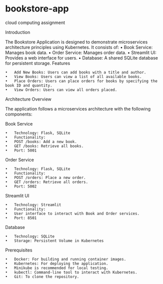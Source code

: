 # bookstore-app
cloud computing assignment 

Introduction

The Bookstore Application is designed to demonstrate microservices architecture principles using Kubernetes. It consists of:
	•	Book Service: Manages book data.
	•	Order Service: Manages order data.
	•	Streamlit UI: Provides a web interface for users.
	•	Database: A shared SQLite database for persistent storage.
 Features

	•	Add New Books: Users can add books with a title and author.
	•	View Books: Users can view a list of all available books.
	•	Place Orders: Users can place orders for books by specifying the book ID and quantity.
	•	View Orders: Users can view all orders placed.
 Architecture Overview

The application follows a microservices architecture with the following components:

Book Service

	•	Technology: Flask, SQLite
	•	Functionality:
	•	POST /books: Add a new book.
	•	GET /books: Retrieve all books.
	•	Port: 5001

Order Service

	•	Technology: Flask, SQLite
	•	Functionality:
	•	POST /orders: Place a new order.
	•	GET /orders: Retrieve all orders.
	•	Port: 5002

Streamlit UI

	•	Technology: Streamlit
	•	Functionality:
	•	User interface to interact with Book and Order services.
	•	Port: 8501

Database

	•	Technology: SQLite
	•	Storage: Persistent Volume in Kubernetes

 Prerequisites

	•	Docker: For building and running container images.
	•	Kubernetes: For deploying the application.
	•	Minikube is recommended for local testing.
	•	kubectl: Command-line tool to interact with Kubernetes.
	•	Git: To clone the repository.
